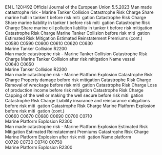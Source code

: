 EN  L 120/492 Official Journal of the European Union 5.5.2023
 Man made catastrophe risk - Marine Tanker 
Collision  Catastrophe Risk 
Charge Share marine 
hull in tanker t 
before risk miti ­
gation  Catastrophe Risk 
Charge Share 
marine liability 
in tanker t 
before risk miti ­
gation  Catastrophe Risk 
Charge Share 
marine oil 
pollution 
liability in 
tanker t before 
risk mitigation  Catastrophe Risk 
Charge Marine 
Tanker Collision 
before risk miti ­
gation  Estimated Risk 
Mitigation  Estimated 
Reinstatement 
Premiums  (cont.)  
C0580  C0590  C0600  C0610  C0620  C0630  
Marine Tanker Collision  R2200  
Man made catastrophe risk - Marine Tanker Collision  Catastrophe Risk Charge 
Marine Tanker Collision 
after risk mitigation  Name vessel  
C0640  C0650  
Marine Tanker Collision  R2200  
Man made catastrophe risk - Marine 
Platform Explosion  Catastrophe Risk 
Charge Property 
damage before risk 
mitigation  Catastrophe Risk 
Charge Removal 
of wreckage 
before risk miti ­
gation  Catastrophe Risk 
Charge Loss of 
production 
income before 
risk mitigation  Catastrophe Risk 
Charge Capping of 
the well or making 
the well secure 
before risk miti ­
gation  Catastrophe Risk 
Charge Liability 
insurance and 
reinsurance 
obligations 
before risk miti ­
gation  Catastrophe Risk 
Charge Marine 
Platform Explosion 
before risk miti ­
gation  (cont.)  
C0660  C0670  C0680  C0690  C0700  C0710  
Marine Platform Explosion  R2300  
Man made catastrophe risk - Marine Platform Explosion  Estimated Risk Mitigation  Estimated Reinstatement 
Premiums  Catastrophe Risk Charge 
Marine Platform 
Explosion after risk miti ­
gation  Name platform  
C0720  C0730  C0740  C0750  
Marine Platform Explosion  R2300